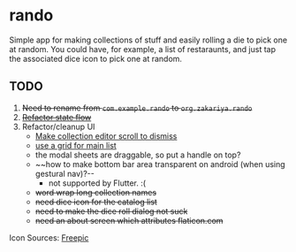 # rando

Simple app for making collections of stuff and easily rolling a die to pick one at random. You could have, for example, a list of restaraunts, and just tap the associated dice icon to pick one at random.

## TODO

1) ~~Need to rename from `com.example.rando` to `org.zakariya.rando`~~
2) ~~[Refactor state flow](https://flutter.dev/docs/development/data-and-backend/state-mgmt/simple)~~
3) Refactor/cleanup UI
    - [Make collection editor scroll to dismiss](https://pub.dev/packages/stopper#-example-tab-)
    - [use a grid for main list](https://flutter.dev/docs/cookbook/lists/grid-lists)
    - the modal sheets are draggable, so put a handle on top?
    - ~~how to make bottom bar area transparent on android (when using gestural nav)?--
        - not supported by Flutter. :(
    - ~~word wrap long collection names~~
    - ~~need dice icon for the catalog list~~
    - ~~need to make the dice roll dialog not suck~~
    - ~~need an about screen which attributes flaticon.com~~

Icon Sources:
    [Freepic](https://www.flaticon.com/authors/freepik)
